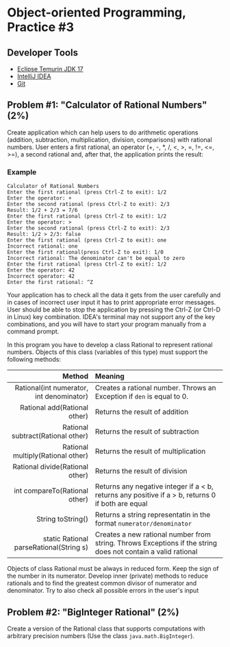 Object-oriented Programming, Practice #3
========================================

## Developer Tools

* [Eclipse Temurin JDK 17](https://adoptium.net)
* [IntelliJ IDEA](https://www.jetbrains.com/idea/download)
* [Git](https://git-scm.com)

## Problem #1: "Calculator of Rational Numbers" (2%)

Create application which can help users to do arithmetic operations (addition,
subtraction, multiplication, division, comparisons) with rational numbers. User
enters a first rational, an operator (+, -, *, /, <, >, =, !=, <=, >=), a second
rational and, after that, the application prints the result:

### Example

```
Calculator of Rational Numbers
Enter the first rational (press Ctrl-Z to exit): 1/2
Enter the operator: +
Enter the second rational (press Ctrl-Z to exit): 2/3
Result: 1/2 + 2/3 = 7/6
Enter the first rational (press Ctrl-Z to exit): 1/2
Enter the operator: >
Enter the second rational (press Ctrl-Z to exit): 2/3
Result: 1/2 > 2/3: false
Enter the first rational (press Ctrl-Z to exit): one
Incorrect rational: one
Enter the first rational(press Ctrl-Z to exit): 1/0
Incorrect rational: The denominator can't be equal to zero
Enter the first rational (press Ctrl-Z to exit): 1/2
Enter the operator: 42
Incorrect operator: 42
Enter the first rational: ^Z
```

Your application has to check all the data it gets from the user carefully and
in cases of incorrect user input it has to print appropriate error messages.
User should be able to stop the application by pressing the Ctrl-Z (or Ctrl-D in
Linux) key combination. IDEA's terminal may not support any of the key
combinations, and you will have to start your program manually from a command
prompt.

In this program you have to develop a class Rational to represent rational
numbers.  Objects of this class (variables of this type) must support the
following methods:

| Method                                   | Meaning                                                                                                      |
| ---------------------------------------: | :----------------------------------------------------------------------------------------------------------- |
| Rational(int numerator, int denominator) | Creates a rational number. Throws an Exception if `den` is equal to 0.                                       |
| Rational add(Rational other)             | Returns the result of addition                                                                               |
| Rational subtract(Rational other)        | Returns the result of subtraction                                                                            |
| Rational multiply(Rational other)        | Returns the result of multiplication                                                                         |
| Rational divide(Rational other)          | Returns the result of division                                                                               |
| int compareTo(Rational other)            | Returns any negative integer if a < b, returns any positive if a > b, returns 0 if both are equal            |
| String toString()                        | Returns a string representatin in the format `numerator/denominator`                                         |
| static Rational parseRational(String s)  | Creates a new rational number from string. Throws Exceptions if the string does not contain a valid rational |

Objects of class Rational must be always in reduced form. Keep the sign of the
number in its numerator. Develop inner (private) methods to reduce rationals and
to find the greatest common divisor of numerator and denominator. Try to also
check all possible errors in the user's input

## Problem #2: "BigInteger Rational" (2%)

Create a version of the Rational class that supports computations with
arbitrary precision numbers (Use the class `java.math.BigInteger`).

